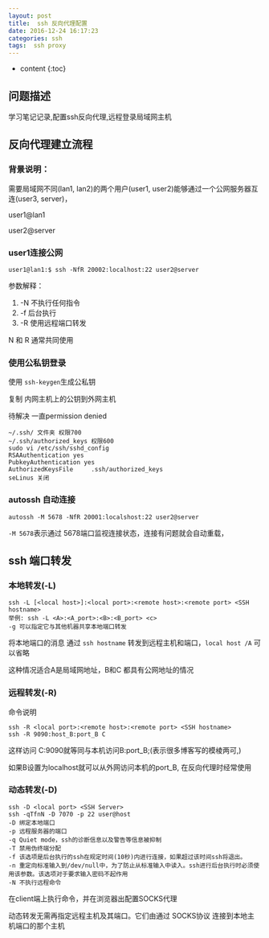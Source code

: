 ```yaml
---
layout: post
title:  ssh 反向代理配置
date: 2016-12-24 16:17:23
categories: ssh
tags:  ssh proxy 
---
```


* content
{:toc}

## 问题描述

学习笔记记录,配置ssh反向代理,远程登录局域网主机






## 反向代理建立流程


### 背景说明：

需要局域网不同(lan1, lan2)的两个用户(user1, user2)能够通过一个公网服务器互连(user3, server)，
 
user1@lan1

user2@server

### user1连接公网


```
user1@lan1:$ ssh -NfR 20002:localhost:22 user2@server
```

参数解释：

1. -N 不执行任何指令
2. -f 后台执行
3. -R 使用远程端口转发

N 和 R 通常共同使用

### 使用公私钥登录

使用 ```ssh-keygen```生成公私钥

复制 内网主机上的公钥到外网主机

待解决 一直permission denied

```
~/.ssh/ 文件夹 权限700 
~/.ssh/authorized_keys 权限600
sudo vi /etc/ssh/sshd_config
RSAAuthentication yes  
PubkeyAuthentication yes  
AuthorizedKeysFile     .ssh/authorized_keys 
seLinus 关闭
```

### autossh 自动连接

```
autossh -M 5678 -NfR 20001:localshost:22 user2@server
```

 ```-M 5678```表示通过 5678端口监视连接状态，连接有问题就会自动重载，




## ssh 端口转发

### 本地转发(-L)

```
ssh -L [<local host>]:<local port>:<remote host>:<remote port> <SSH hostname>
举例: ssh -L <A>:<A_port>:<B>:<B_port> <c>
-g 可以指定它与其他机器共享本地端口转发
```

将本地端口的消息 通过 ```ssh hostname``` 转发到远程主机和端口，```local host /A``` 可以省略

这种情况适合A是局域网地址，B和C 都具有公网地址的情况



### 远程转发(-R)

命令说明

```
ssh -R <local port>:<remote host>:<remote port> <SSH hostname>
ssh -R 9090:host_B:port_B C
```

这样访问 C:9090就等同与本机访问B:port_B;(表示很多博客写的模棱两可,)

如果B设置为localhost就可以从外网访问本机的port_B, 在反向代理时经常使用

### 动态转发(-D)

```
ssh -D <local port> <SSH Server>
ssh -qTfnN -D 7070 -p 22 user@host
-D 绑定本地端口
-p 远程服务器的端口
-q Quiet mode，ssh的诊断信息以及警告等信息被抑制
-T 禁用伪终端分配
-f 该选项是后台执行的ssh在规定时间(10秒)内进行连接，如果超过该时间ssh将退出。
-n 重定向标准输入到/dev/null中，为了防止从标准输入中读入。ssh进行后台执行时必须使用该参数。该选项对于要求输入密码不起作用
-N 不执行远程命令

```

在client端上执行命令，并在浏览器出配置SOCKS代理

动态转发无需再指定远程主机及其端口。它们由通过 SOCKS协议 连接到本地主机端口的那个主机



